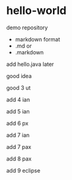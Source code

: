 # hello-world
demo repository

* markdown format
* .md or
* .markdown

add hello.java later

good idea

good 3 ut

add 4 ian

add 5 ian

add 6 px

add 7 ian

add 7 pax

add 8 pax

add 9 eclipse
